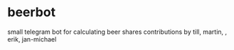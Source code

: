 # beerbot
small telegram bot for calculating beer shares
contributions by till, martin, , erik, jan-michael

